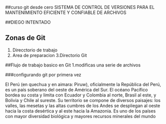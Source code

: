 ##curso git desde cero
SISTEMA DE CONTROL DE VERSIONES PARA EL 
MANTENIMIENTO EFICIENTE Y CONFIABLE DE ARCHIVOS

##DIEGO INTENTADO

## Zonas de Git
1. Direcctorio de trabajo
2. Area de preparacion
3.Directorio Git

##Flujo de trabajo basico en Git
1.modificas una serie de archivos

###configurando git por primera vez

El Perú (en quechua y en aimara: Piruw), oficialmente la República del Perú, es un país soberano del oeste de América del Sur. El océano Pacífico bordea su costa y limita con Ecuador y Colombia al norte, Brasil al este, y Bolivia y Chile al sureste. Su territorio se compone de diversos paisajes: los valles, las mesetas y las altas cumbres de los Andes se despliegan al oeste hacia la costa desértica y al este hacia la Amazonia. Es uno de los países con mayor diversidad biológica y mayores recursos minerales del mundo
